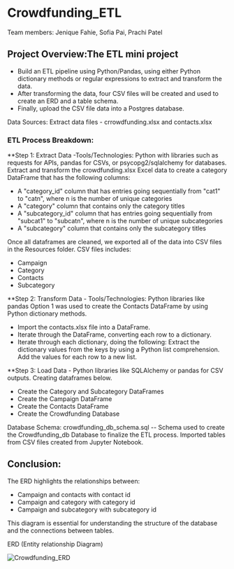 # Crowdfunding_ETL

Team members: Jenique Fahie, Sofia Pai, Prachi Patel

## Project Overview:The ETL mini project
- Build an ETL pipeline using Python/Pandas,
using either Python dictionary methods or regular expressions to extract and transform the data.
- After transforming the data, four CSV files will be created and used to create an ERD and a table schema. 
- Finally, upload the CSV file data into a Postgres database.

Data Sources:
Extract data files - crrowdfunding.xlsx and contacts.xlsx

### ETL Process Breakdown:

**Step 1: Extract Data -Tools/Technologies: Python with libraries such as requests for APIs, pandas for CSVs, or psycopg2/sqlalchemy for databases.
Extract and transform the crowdfunding.xlsx Excel data to create a category DataFrame that has the following columns:
- A "category_id" column that has entries going sequentially from "cat1" to "catn", where n is the number of unique categories
- A "category" column that contains only the category titles
- A "subcategory_id" column that has entries going sequentially from "subcat1" to "subcatn", where n is the number of unique subcategories
- A "subcategory" column that contains only the subcategory titles

Once all dataframes are cleaned, we exported all of the data into CSV files in the Resources folder. CSV files includes:
- Campaign
- Category
- Contacts
- Subcategory

**Step 2: Transform Data - Tools/Technologies: Python libraries like pandas 
Option 1 was used to create the Contacts DataFrame by using Python dictionary methods.
- Import the contacts.xlsx file into a DataFrame.
- Iterate through the DataFrame, converting each row to a dictionary.
- Iterate through each dictionary, doing the following:
 Extract the dictionary values from the keys by using a Python list comprehension.
 Add the values for each row to a new list.

**Step 3: Load Data - Python libraries like SQLAlchemy or pandas for CSV outputs.
Creating dataframes below. 
- Create the Category and Subcategory DataFrames
- Create the Campaign DataFrame
- Create the Contacts DataFrame
- Create the Crowdfunding Database

Database Schema:
crowdfunding_db_schema.sql -- Schema used to create the Crowdfunding_db Database to finalize the ETL process. Imported tables from CSV files created from Jupyter Notebook.

## Conclusion: 

The ERD highlights the relationships between:
- Campaign and contacts with contact id
- Campaign and category with category id
- Campaign and subcategory with subcategory id


This diagram is essential for understanding the structure of the database and the connections between tables.

ERD (Entity relationship Diagram)

![Crowdfunding_ERD](https://github.com/user-attachments/assets/0ef2e29a-c2e9-4bc8-8697-4dec91fbbe0a)



